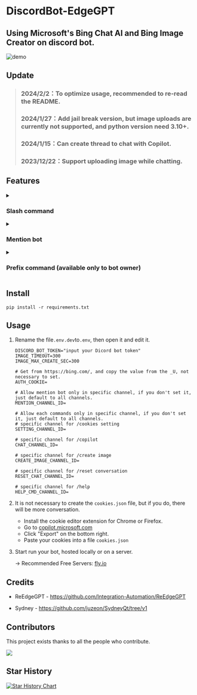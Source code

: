 # DiscordBot-EdgeGPT
## Using Microsoft's Bing Chat AI and Bing Image Creator on discord bot.

![demo](https://i.imgur.com/mvg18xh.gif)

## Update
> ### 2024/2/2：To optimize usage, recommended to re-read the README.
> ### 2024/1/27：Add jail break version, but image uploads are currently not supported, and python version need 3.10+.
> ### 2024/1/15：Can create thread to chat with Copilot.
> ### 2023/12/22：Support uploading image while chatting.
   
## Features

<details>
   <summary>
   
   ### Slash command

   </summary>
   
> ### will create a separate chat for each user.
   
* cookies setting(can use personal Bing Cookies): `/cookies setting [cookies_file] [auth_cookie]`
  * Can upload own cookies (get from https://copilot.microsoft.com/) or auth_cookie (get from https://bing.com/, and copy the value from the _U). Supports simultaneous uploads.
  ![setting](https://i.imgur.com/Smca2HO.png)
  
* copilot: `/copilot [version] [style] [type]`
  * A separate thread will be created.
    * [version]：`default` can chat with Copilot, `jailbreak` chat with Sydney, but `jailbreak` image uploads are not currently supported.
    * [style]：Have 3 conversation style can choose, `creative`、`balanced` and `precise`.
    * [type]：Options for thread type, `public` or `private`.

  ![copilot](https://i.imgur.com/ctcGb7I.png)
  
* bing image creator: `/create image [prompt]`
  
  ![bingimage.png](https://i.imgur.com/pSCI1bg.png)

* reset conversation: `/reset conversation`

  ![reset](https://i.imgur.com/7CyEFao.png)
</details>

<details>
   <summary>
   
   ### Mention bot

   </summary>

> ### same function as the slash command, but this will reply all user messages.

* If only the bot is mentioned, you will get a drop-down list of settings.

  ![dropdown1](https://i.imgur.com/XDcnTuC.png)
  ![dropdown2](https://i.imgur.com/azHIUqv.png)

* Same as use `/bing`,

  ![mention1](https://i.imgur.com/BDy0See.png)

</details>

<details>
   <summary>
   
   ### Prefix command (available only to bot owner)

   </summary>
 
 > ### bot owner setting.
   
 * `!unload [file_name_in_cogs_folder]`: Disable command from the specified file.
 * `!load [file_name_in_cogs_folder]`: Enable the command from the specified file.
 
   ![load & unload](https://i.imgur.com/spsyAEG.png)
  
 * `!clean`: Empty discord_bot.log file.
 * `!getLog`: Get discord_bot.log file. Real-time tracking of the bot's operating status.
   
   ![getLog](https://i.imgur.com/LHX4yWV.png)
 
 * `!upload [.txt_file]`: Same as `/cookies setting`, but for default cookies and auth_cookie.
 
   ![upload](https://i.imgur.com/clvPcIM.png)
</details>

## Install
```
pip install -r requirements.txt
```

## Usage
1. Rename the file`.env.dev`to`.env`, then open it and edit it.
   ```env
   DISCORD_BOT_TOKEN="input your Dicord bot token"
   IMAGE_TIMEOUT=300
   IMAGE_MAX_CREATE_SEC=300

   # Get from https://bing.com/, and copy the value from the _U, not necessary to set.
   AUTH_COOKIE=

   # Allow mention bot only in specific channel, if you don't set it, just default to all channels.
   MENTION_CHANNEL_ID=

   # Allow each commands only in specific channel, if you don't set it, just default to all channels.
   # specific channel for /cookies setting
   SETTING_CHANNEL_ID=

   # specific channel for /copilot
   CHAT_CHANNEL_ID=

   # specific channel for /create image
   CREATE_IMAGE_CHANNEL_ID=

   # specific channel for /reset conversation
   RESET_CHAT_CHANNEL_ID=

   # specific channel for /help
   HELP_CMD_CHANNEL_ID=
   ```
   
2. It is not necessary to create the `cookies.json` file, but if you do, there will be more conversation.
   * Install the cookie editor extension for Chrome or Firefox.
   * Go to [copilot.microsoft.com](https://copilot.microsoft.com/)
   * Click "Export" on the bottom right.
   * Paste your cookies into a file `cookies.json`

4. Start run your bot, hosted locally or on a server.

   -> Recommended Free Servers: [fly.io](https://fly.io/)

## Credits
* ReEdgeGPT - https://github.com/Integration-Automation/ReEdgeGPT

* Sydney  - https://github.com/juzeon/SydneyQt/tree/v1

## Contributors

This project exists thanks to all the people who contribute.

[![](https://contrib.rocks/image?repo=FuseFairy/DiscordBot-EdgeGPT)](https://github.com/FuseFairy/DiscordBot-EdgeGPT/graphs/contributors)


## Star History
[![Star History Chart](https://api.star-history.com/svg?repos=FuseFairy/DiscordBot-EdgeGPT&type=Date)](https://star-history.com/#FuseFairy/DiscordBot-EdgeGPT&Date)

